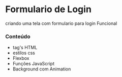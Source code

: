 # Formulario de Login
criando uma tela com  formulario para login Funcional
### Conteúdo
  * tag's HTML<br>
  * estilos css<br>
  * Flexbox
  * Funções JavaScript
  * Background com Animation 
